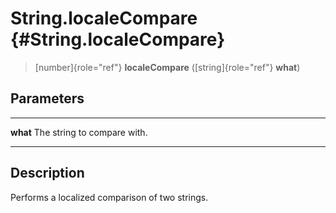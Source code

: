 String.localeCompare {#String.localeCompare}
====================

> [number]{role="ref"} **localeCompare** ([string]{role="ref"} **what**)

Parameters
----------

  ---------- -----------------------------
  **what**   The string to compare with.
  ---------- -----------------------------

Description
-----------

Performs a localized comparison of two strings.
